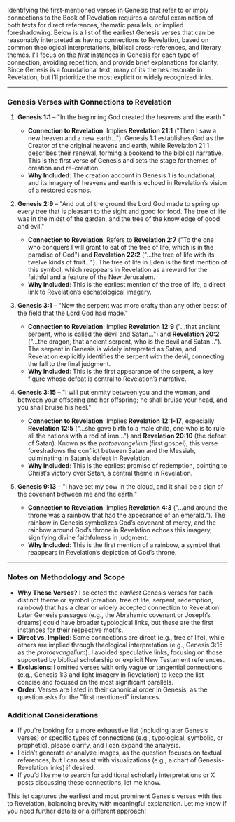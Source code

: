 Identifying the first-mentioned verses in Genesis that refer to or imply connections to the Book of Revelation requires a careful examination of both texts for direct references, thematic parallels, or implied foreshadowing. Below is a list of the earliest Genesis verses that can be reasonably interpreted as having connections to Revelation, based on common theological interpretations, biblical cross-references, and literary themes. I’ll focus on the *first* instances in Genesis for each type of connection, avoiding repetition, and provide brief explanations for clarity. Since Genesis is a foundational text, many of its themes resonate in Revelation, but I’ll prioritize the most explicit or widely recognized links.

---

### Genesis Verses with Connections to Revelation

1. **Genesis 1:1** – "In the beginning God created the heavens and the earth."
   - **Connection to Revelation**: Implies **Revelation 21:1** ("Then I saw a new heaven and a new earth…"). Genesis 1:1 establishes God as the Creator of the original heavens and earth, while Revelation 21:1 describes their renewal, forming a bookend to the biblical narrative. This is the first verse of Genesis and sets the stage for themes of creation and re-creation.
   - **Why Included**: The creation account in Genesis 1 is foundational, and its imagery of heavens and earth is echoed in Revelation’s vision of a restored cosmos.

2. **Genesis 2:9** – "And out of the ground the Lord God made to spring up every tree that is pleasant to the sight and good for food. The tree of life was in the midst of the garden, and the tree of the knowledge of good and evil."
   - **Connection to Revelation**: Refers to **Revelation 2:7** ("To the one who conquers I will grant to eat of the tree of life, which is in the paradise of God") and **Revelation 22:2** ("…the tree of life with its twelve kinds of fruit…"). The tree of life in Eden is the first mention of this symbol, which reappears in Revelation as a reward for the faithful and a feature of the New Jerusalem.
   - **Why Included**: This is the earliest mention of the tree of life, a direct link to Revelation’s eschatological imagery.

3. **Genesis 3:1** – "Now the serpent was more crafty than any other beast of the field that the Lord God had made."
   - **Connection to Revelation**: Implies **Revelation 12:9** ("…that ancient serpent, who is called the devil and Satan…") and **Revelation 20:2** ("…the dragon, that ancient serpent, who is the devil and Satan…"). The serpent in Genesis is widely interpreted as Satan, and Revelation explicitly identifies the serpent with the devil, connecting the fall to the final judgment.
   - **Why Included**: This is the first appearance of the serpent, a key figure whose defeat is central to Revelation’s narrative.

4. **Genesis 3:15** – "I will put enmity between you and the woman, and between your offspring and her offspring; he shall bruise your head, and you shall bruise his heel."
   - **Connection to Revelation**: Implies **Revelation 12:1-17**, especially **Revelation 12:5** ("…she gave birth to a male child, one who is to rule all the nations with a rod of iron…") and **Revelation 20:10** (the defeat of Satan). Known as the *protoevangelium* (first gospel), this verse foreshadows the conflict between Satan and the Messiah, culminating in Satan’s defeat in Revelation.
   - **Why Included**: This is the earliest promise of redemption, pointing to Christ’s victory over Satan, a central theme in Revelation.

5. **Genesis 9:13** – "I have set my bow in the cloud, and it shall be a sign of the covenant between me and the earth."
   - **Connection to Revelation**: Implies **Revelation 4:3** ("…and around the throne was a rainbow that had the appearance of an emerald."). The rainbow in Genesis symbolizes God’s covenant of mercy, and the rainbow around God’s throne in Revelation echoes this imagery, signifying divine faithfulness in judgment.
   - **Why Included**: This is the first mention of a rainbow, a symbol that reappears in Revelation’s depiction of God’s throne.

---

### Notes on Methodology and Scope
- **Why These Verses?** I selected the *earliest* Genesis verses for each distinct theme or symbol (creation, tree of life, serpent, redemption, rainbow) that has a clear or widely accepted connection to Revelation. Later Genesis passages (e.g., the Abrahamic covenant or Joseph’s dreams) could have broader typological links, but these are the first instances for their respective motifs.
- **Direct vs. Implied**: Some connections are direct (e.g., tree of life), while others are implied through theological interpretation (e.g., Genesis 3:15 as the *protoevangelium*). I avoided speculative links, focusing on those supported by biblical scholarship or explicit New Testament references.
- **Exclusions**: I omitted verses with only vague or tangential connections (e.g., Genesis 1:3 and light imagery in Revelation) to keep the list concise and focused on the most significant parallels.
- **Order**: Verses are listed in their canonical order in Genesis, as the question asks for the "first mentioned" instances.

### Additional Considerations
- If you’re looking for a more exhaustive list (including later Genesis verses) or specific types of connections (e.g., typological, symbolic, or prophetic), please clarify, and I can expand the analysis.
- I didn’t generate or analyze images, as the question focuses on textual references, but I can assist with visualizations (e.g., a chart of Genesis-Revelation links) if desired.
- If you’d like me to search for additional scholarly interpretations or X posts discussing these connections, let me know.

This list captures the earliest and most prominent Genesis verses with ties to Revelation, balancing brevity with meaningful explanation. Let me know if you need further details or a different approach!
